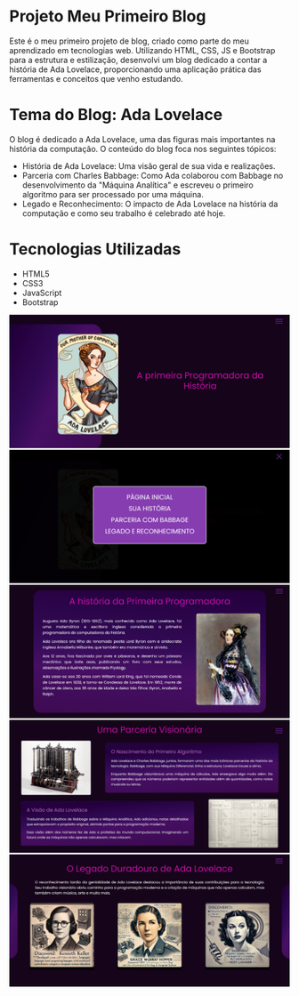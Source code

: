 # Projeto Meu Primeiro Blog

Este é o meu primeiro projeto de blog, criado como parte do meu aprendizado em tecnologias web. Utilizando HTML, CSS, JS e Bootstrap para a estrutura e estilização, 
desenvolvi um blog dedicado a contar a história de Ada Lovelace, proporcionando uma aplicação prática das ferramentas e conceitos que venho estudando.

# Tema do Blog: Ada Lovelace
O blog é dedicado a Ada Lovelace, uma das figuras mais importantes na história da computação. O conteúdo do blog foca nos seguintes tópicos:

* História de Ada Lovelace: Uma visão geral de sua vida e realizações.
* Parceria com Charles Babbage: Como Ada colaborou com Babbage no desenvolvimento da "Máquina Analítica" e escreveu o primeiro algoritmo para ser processado por uma máquina.
* Legado e Reconhecimento: O impacto de Ada Lovelace na história da computação e como seu trabalho é celebrado até hoje.

# Tecnologias Utilizadas

* HTML5
* CSS3
* JavaScript
* Bootstrap

![Capa do Projeto](./images/home.png)
![Menu do Projeto](./images/menu.png)
![Sua Historia](./images/historia.png)
![Parceria](./images/parceria.png)
![Legado](./images/legado.png)
